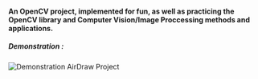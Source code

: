 #### An OpenCV project, implemented for fun, as well as practicing the OpenCV library and Computer Vision/Image Proccessing methods and applications.  
##### Demonstration :
![Demonstration AirDraw Project]("www.youtube.com/watch?v=DfC0AwqFtBc&ab_channel=LiorSL1")
